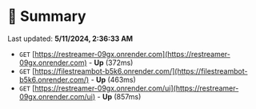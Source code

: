 # 📖 Summary
Last updated: **5/11/2024, 2:36:33 AM**

- `GET` [https://restreamer-09gx.onrender.com](https://restreamer-09gx.onrender.com) - **Up** (372ms)
- `GET` [https://filestreambot-b5k6.onrender.com/](https://filestreambot-b5k6.onrender.com/) - **Up** (463ms)
- `GET` [https://restreamer-09gx.onrender.com/ui](https://restreamer-09gx.onrender.com/ui) - **Up** (857ms)
